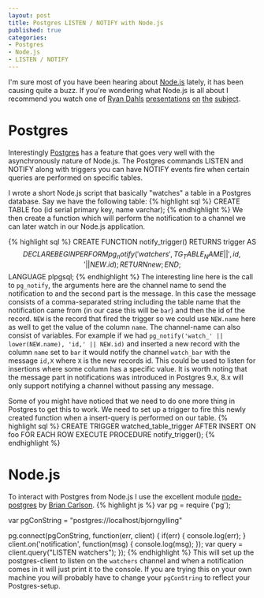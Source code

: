 ```yaml
---
layout: post
title: Postgres LISTEN / NOTIFY with Node.js
published: true
categories:
- Postgres
- Node.js
- LISTEN / NOTIFY
---
```


I'm sure most of you have been hearing about [Node.js](http://nodejs.org) lately, it has been
causing quite a buzz. If you're wondering what Node.js is all about I
recommend you watch one of [Ryan Dahls](https://twitter.com/#!/ryah) [presentations](http://camp.nodejs.org/videos/session-01_introduction_to_node-ryan_dahl.html "Most recent") [on](http://www.youtube.com/watch?v=jo_B4LTHi3I) [the](http://developer.yahoo.com/yui/theater/video.php?v=dahl-node) [subject](http://jsconf.eu/2009/video_nodejs_by_ryan_dahl.html).

# Postgres
Interestingly [Postgres](http://www.postgresql.org) has a feature that goes very well with the
asynchronously nature of Node.js. The Postgres commands LISTEN and
NOTIFY along with triggers you can have NOTIFY events fire when certain
queries are performed on specific tables.

I wrote a short Node.js script that basically "watches" a table in a
Postgres database. Say we have the following table:
{% highlight sql %}
CREATE TABLE foo (id serial primary key, name varchar);
{% endhighlight %}
We then create a function which will perform the notification to a
channel we can later watch in our Node.js application.

{% highlight sql %}
CREATE FUNCTION notify_trigger() RETURNS trigger AS $$
DECLARE
BEGIN
  PERFORM pg_notify('watchers', TG_TABLE_NAME || ',id,' || NEW.id );
  RETURN new;
END;
$$ LANGUAGE plpgsql;
{% endhighlight %}
The interesting line here is the call to `pg_notify`, the
arguments here are the channel name to send the notification to and the
second part is the message. In this case the message consists of a
comma-separated string including the table name that the
notification came from (in our case this will be `bar`) and then the id of the
record. `NEW` is the record that fired the trigger so we could use
`NEW.name` here as well to get the value of the column `name`. The
channel-name can also consist of variables. For example if we had 
`pg_notify('watch_' || lower(NEW.name), 'id,' || NEW.id)` and inserted a
new record with the column `name` set to `bar` it would notify
the channel `watch_bar` with the message `id,X` where `X` is the new
records id. This could be used to listen for insertions where some
column has a specific value. It is worth noting that the message part in
notifications was introduced in Postgres 9.x, 8.x will only support
notifying a channel without passing any message.

Some of you might have noticed that we need to do one more thing in
Postgres to get this to work. We need to set up a trigger to fire this
newly created function when a insert-query is performed on our table.
{% highlight sql %}
CREATE TRIGGER watched_table_trigger AFTER INSERT ON foo
FOR EACH ROW EXECUTE PROCEDURE notify_trigger();
{% endhighlight %}

# Node.js
To interact with Postgres from Node.js I use the excellent module
[node-postgres](https://github.com/brianc/node-postgres) by [Brian
Carlson](https://twitter.com/briancarlson).
{% highlight js %}
var pg = require ('pg');

var pgConString = "postgres://localhost/bjorngylling"

pg.connect(pgConString, function(err, client) {
  if(err) {
    console.log(err);
  }
  client.on('notification', function(msg) {
    console.log(msg);
  });
  var query = client.query("LISTEN watchers");
});
{% endhighlight %}
This will set up the postgres-client to listen on the `watchers` channel
and when a notification comes in it will just print it to the console.
If you are trying this on your own machine you will probably have to
change your `pgConString` to reflect your Postgres-setup.
